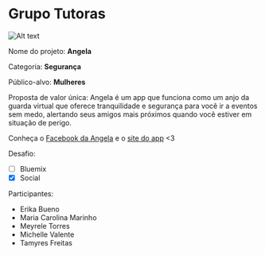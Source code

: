 # Grupo Tutoras

![Alt text](http://projetotutoras.com/angelapp/logoAngela.png)

Nome do projeto: **Angela**

Categoria: **Segurança**

Público-alvo: **Mulheres**

Proposta de valor única: Angela é um app que funciona como um anjo da guarda virtual que oferece tranquilidade e segurança para você ir a eventos sem medo, alertando seus amigos mais próximos quando você estiver em situação de perigo. 

Conheça o [Facebook da Angela](http://www.facebook.com/Angelaapp) e o [site do app](http://projetotutoras.com/angelapp/) <3

Desafio: 

- [ ] Bluemix
- [x] Social

Participantes:

- Erika Bueno
- Maria Carolina Marinho
- Meyrele Torres
- Michelle Valente
- Tamyres Freitas
